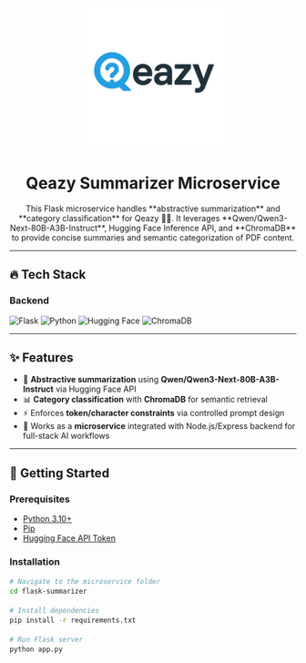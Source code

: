 <p align="center"> 
  <img src="logo.png" alt="Qeazy Summarizer Icon" width="250"/> 
</p>

# <h1 align="center">Qeazy Summarizer Microservice</h1>
<p align="center">
This Flask microservice handles **abstractive summarization** and **category classification** for Qeazy 📄🤖.  
It leverages **Qwen/Qwen3-Next-80B-A3B-Instruct**, Hugging Face Inference API, and **ChromaDB** to provide concise summaries and semantic categorization of PDF content.
</p>

---

## 🔥 Tech Stack

### Backend
![Flask](https://img.shields.io/badge/Flask-000000?style=for-the-badge&logo=flask&logoColor=white)
![Python](https://img.shields.io/badge/Python-3776AB?style=for-the-badge&logo=python&logoColor=white)
![Hugging Face](https://img.shields.io/badge/HuggingFace-inference-orange?style=for-the-badge&logo=huggingface&logoColor=white)
![ChromaDB](https://img.shields.io/badge/ChromaDB-00BFFF?style=for-the-badge&logoColor=white)

---

## ✨ Features

- 📝 **Abstractive summarization** using **Qwen/Qwen3-Next-80B-A3B-Instruct** via Hugging Face API  
- 📊 **Category classification** with **ChromaDB** for semantic retrieval  
- ⚡ Enforces **token/character constraints** via controlled prompt design  
- 🔗 Works as a **microservice** integrated with Node.js/Express backend for full-stack AI workflows  

---

## 🚀 Getting Started

### Prerequisites
- [Python 3.10+](https://www.python.org/downloads/)
- [Pip](https://pip.pypa.io/en/stable/)
- [Hugging Face API Token](https://huggingface.co/docs/api-inference/index)

### Installation

```bash
# Navigate to the microservice folder
cd flask-summarizer

# Install dependencies
pip install -r requirements.txt

# Run Flask server
python app.py
